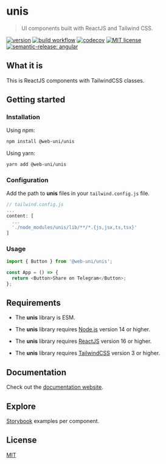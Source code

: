# unis

> UI components built with ReactJS and Tailwind CSS.

[![version](https://img.shields.io/npm/v/@web-uni/unis)](https://www.npmjs.com/package/@web-uni/unis) [![build workflow](https://github.com/unicorn-84/unis/actions/workflows/build.yml/badge.svg)](https://github.com/unicorn-84/unis/actions/workflows/build.yml) [![codecov](https://codecov.io/gh/unicorn-84/unis/branch/master/graph/badge.svg?token=JGF2MPS3M9)](https://codecov.io/gh/unicorn-84/unis) [![MIT license](https://img.shields.io/github/license/unicorn-84/unis)](https://github.com/unicorn-84/unis/blob/master/LICENSE) [![semantic-release: angular](https://img.shields.io/badge/semantic--release-angular-e10079?logo=semantic-release)](https://github.com/semantic-release/semantic-release)

## What it is

This is ReactJS components with TailwindCSS classes.

## Getting started

### Installation

Using npm:

```bash
npm install @web-uni/unis
```

Using yarn:

```bash
yarn add @web-uni/unis
```

### Configuration

Add the path to **unis** files in your `tailwind.config.js` file.

```js
// tailwind.config.js
...
content: [
  ...
  './node_modules/unis/lib/**/*.{js,jsx,ts,tsx}'
]
```

### Usage

```js
import { Button } from '@web-uni/unis';

const App = () => {
  return <Button>Share on Telegram</Button>;
};
```

## Requirements

- The **unis** library is ESM.

- The **unis** library requires [Node.js](https://nodejs.org) version 14 or higher.

- The **unis** library requires [ReactJS](https://reactjs.org) version 16 or higher.

- The **unis** library requires [TailwindCSS](https://tailwindcss.com) version 3 or higher.

## Documentation

Check out the [documentation website](https://unicorn-84.github.io/unis).

## Explore

[Storybook](https://master--6039faf22bc1890023504a43.chromatic.com) examples per component.

## License

[MIT](https://github.com/unicorn-84/unis/blob/master/LICENSE)

